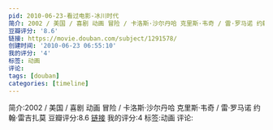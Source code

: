 ```yaml
---
pid: 2010-06-23-看过电影-冰川时代
简介: 2002 / 美国 / 喜剧 动画 冒险 / 卡洛斯·沙尔丹哈 克里斯·韦奇 / 雷·罗马诺 约翰·雷吉扎莫
豆瓣评分: '8.6'
链接: https://movie.douban.com/subject/1291578/
创建时间: '2010-06-23 06:55:10'
我的评分: '4'
标签: 动画
评论:
tags: [douban]
categories: [timeline]
---
```

简介:2002 / 美国 / 喜剧 动画 冒险 / 卡洛斯·沙尔丹哈 克里斯·韦奇 / 雷·罗马诺 约翰·雷吉扎莫
豆瓣评分:8.6
[链接](https://movie.douban.com/subject/1291578/)
我的评分:4
标签:动画
评论:
